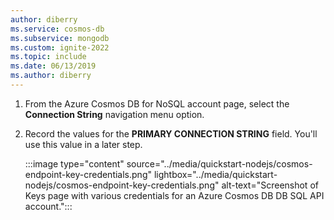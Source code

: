 ```yaml
---
author: diberry
ms.service: cosmos-db
ms.subservice: mongodb
ms.custom: ignite-2022
ms.topic: include
ms.date: 06/13/2019
ms.author: diberry
---
```

1. From the Azure Cosmos DB for NoSQL account page, select the **Connection String** navigation menu option.

1. Record the values for the **PRIMARY CONNECTION STRING** field. You'll use this value in a later step.

   :::image type="content" source="../media/quickstart-nodejs/cosmos-endpoint-key-credentials.png" lightbox="../media/quickstart-nodejs/cosmos-endpoint-key-credentials.png" alt-text="Screenshot of Keys page with various credentials for an Azure Cosmos DB DB SQL API account.":::
